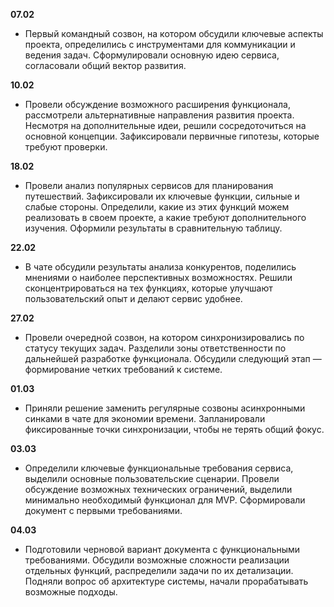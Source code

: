 **07.02**  
- Первый командный созвон, на котором обсудили ключевые аспекты проекта, определились с инструментами для коммуникации и ведения задач. Сформулировали основную идею сервиса, согласовали общий вектор развития.  

**10.02**  
- Провели обсуждение возможного расширения функционала, рассмотрели альтернативные направления развития проекта. Несмотря на дополнительные идеи, решили сосредоточиться на основной концепции. Зафиксировали первичные гипотезы, которые требуют проверки.  

**18.02**  
- Провели анализ популярных сервисов для планирования путешествий. Зафиксировали их ключевые функции, сильные и слабые стороны. Определили, какие из этих функций можем реализовать в своем проекте, а какие требуют дополнительного изучения. Оформили результаты в сравнительную таблицу.  

**22.02**  
- В чате обсудили результаты анализа конкурентов, поделились мнениями о наиболее перспективных возможностях. Решили сконцентрироваться на тех функциях, которые улучшают пользовательский опыт и делают сервис удобнее.  

**27.02**  
- Провели очередной созвон, на котором синхронизировались по статусу текущих задач. Разделили зоны ответственности по дальнейшей разработке функционала. Обсудили следующий этап — формирование четких требований к системе.  

**01.03**  
- Приняли решение заменить регулярные созвоны асинхронными синками в чате для экономии времени. Запланировали фиксированные точки синхронизации, чтобы не терять общий фокус.  

**03.03**  
- Определили ключевые функциональные требования сервиса, выделили основные пользовательские сценарии. Провели обсуждение возможных технических ограничений, выделили минимально необходимый функционал для MVP. Сформировали документ с первыми требованиями.  

**04.03**  
- Подготовили черновой вариант документа с функциональными требованиями. Обсудили возможные сложности реализации отдельных функций, распределили задачи по их детализации. Подняли вопрос об архитектуре системы, начали прорабатывать возможные подходы.  
